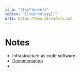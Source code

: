 ```yaml
---
is_a: "[[software]]"
topics: "[[technology]]"
urls: https://www.terraform.io/
---
```

# Notes
- Infrastructure as code software
- [Documentation](https://developer.hashicorp.com/terraform/docs)
- 